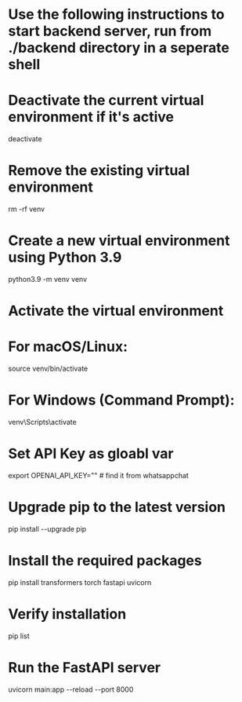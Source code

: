# Use the following instructions to start backend server, run from ./backend directory in a seperate shell

# Deactivate the current virtual environment if it's active
deactivate

# Remove the existing virtual environment
rm -rf venv

# Create a new virtual environment using Python 3.9
python3.9 -m venv venv

# Activate the virtual environment
# For macOS/Linux:
source venv/bin/activate

# For Windows (Command Prompt):
venv\Scripts\activate

# Set API Key as gloabl var
export OPENAI_API_KEY="" # find it from whatsappchat

# Upgrade pip to the latest version
pip install --upgrade pip

# Install the required packages
pip install transformers torch fastapi uvicorn

# Verify installation
pip list

# Run the FastAPI server
uvicorn main:app --reload --port 8000

